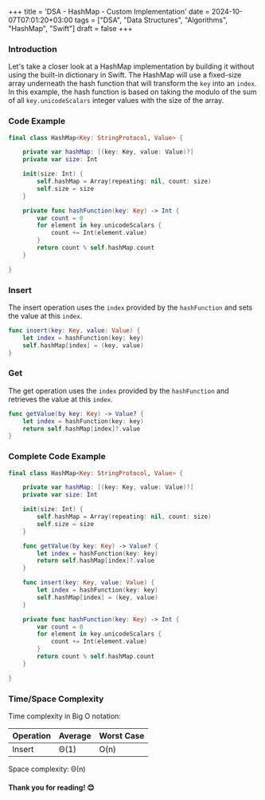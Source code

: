 +++
title = 'DSA - HashMap - Custom Implementation'
date = 2024-10-07T07:01:20+03:00
tags = ["DSA", "Data Structures", "Algorithms", "HashMap", "Swift"]
draft = false
+++

### Introduction

Let's take a closer look at a HashMap implementation by building it without using the built-in dictionary in Swift. The HashMap will use a fixed-size array underneath the hash function that will transform the `key` into an `index`. In this example, the hash function is based on taking the modulo of the sum of all `key.unicodeScalars` integer values with the size of the array.

### Code Example
```swift
final class HashMap<Key: StringProtocol, Value> {

    private var hashMap: [(key: Key, value: Value)?]
    private var size: Int

    init(size: Int) {
        self.hashMap = Array(repeating: nil, count: size)
        self.size = size
    }

    private func hashFunction(key: Key) -> Int {
        var count = 0
        for element in key.unicodeScalars {
            count += Int(element.value)
        }
        return count % self.hashMap.count
    }

}
```

### Insert
The insert operation uses the `index` provided by the `hashFunction` and sets the value at this `index`.
```swift
func insert(key: Key, value: Value) {
    let index = hashFunction(key: key)
    self.hashMap[index] = (key, value)
}
```

### Get
The get operation uses the `index` provided by the `hashFunction` and retrieves the value at this `index`.
```swift
func getValue(by key: Key) -> Value? {
    let index = hashFunction(key: key)
    return self.hashMap[index]?.value
}
```

### Complete Code Example
```swift
final class HashMap<Key: StringProtocol, Value> {

    private var hashMap: [(key: Key, value: Value)?]
    private var size: Int

    init(size: Int) {
        self.hashMap = Array(repeating: nil, count: size)
        self.size = size
    }

    func getValue(by key: Key) -> Value? {
        let index = hashFunction(key: key)
        return self.hashMap[index]?.value
    }

    func insert(key: Key, value: Value) {
        let index = hashFunction(key: key)
        self.hashMap[index] = (key, value)
    }

    private func hashFunction(key: Key) -> Int {
        var count = 0
        for element in key.unicodeScalars {
            count += Int(element.value)
        }
        return count % self.hashMap.count
    }

}
```

### Time/Space Complexity
Time complexity in Big O notation:

| Operation | Average | Worst Case |
|-----------|---------|------------|
| Insert    | Θ(1)    | O(n)       |

Space complexity:
Θ(n) 

#### Thank you for reading! 😊
